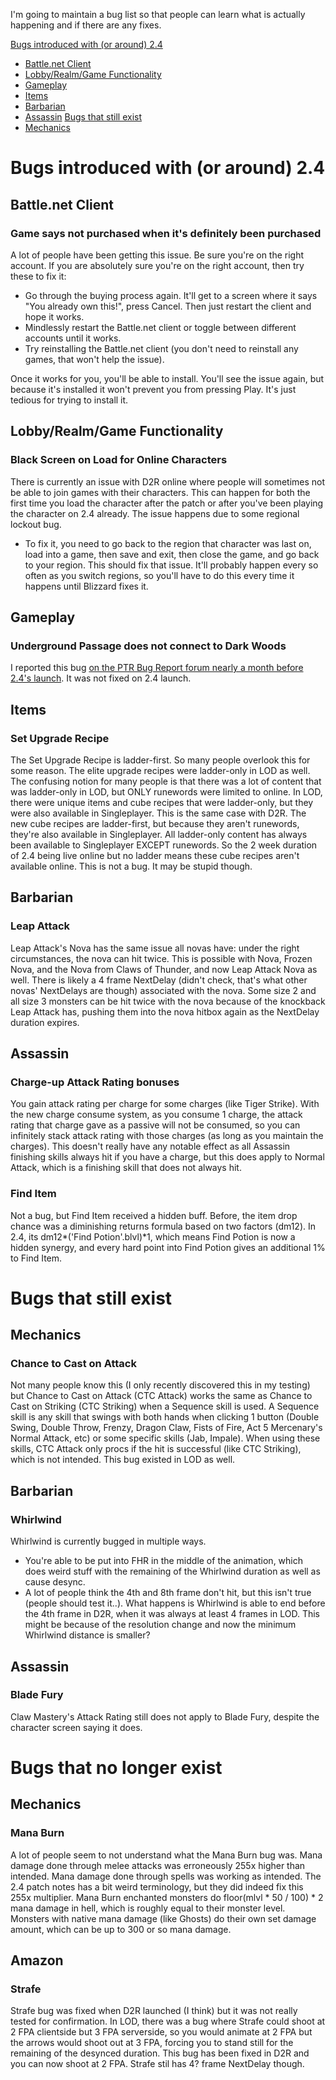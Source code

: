 I'm going to maintain a bug list so that people can learn what is actually happening and if there are any fixes.

[Bugs introduced with (or around) 2.4](https://github.com/Warren1001/D2RInfo/blob/master/2.4_Bug_List.md#bugs-introduced-with-or-around-24)
- [Battle.net Client](https://github.com/Warren1001/D2RInfo/blob/master/2.4_Bug_List.md#battlenet-client)
- [Lobby/Realm/Game Functionality](https://github.com/Warren1001/D2RInfo/blob/master/2.4_Bug_List.md#lobbyrealmgame-functionality)
- [Gameplay](https://github.com/Warren1001/D2RInfo/blob/master/2.4_Bug_List.md#gameplay)
- [Items](https://github.com/Warren1001/D2RInfo/blob/master/2.4_Bug_List.md#items)
- [Barbarian](https://github.com/Warren1001/D2RInfo/blob/master/2.4_Bug_List.md#barbarian)
- [Assassin](https://github.com/Warren1001/D2RInfo/blob/master/2.4_Bug_List.md#assassin)
[Bugs that still exist](https://github.com/Warren1001/D2RInfo/blob/master/2.4_Bug_List.md#bugs-that-still-exist)
- [Mechanics](https://github.com/Warren1001/D2RInfo/blob/master/2.4_Bug_List.md#mechanics)

# Bugs introduced with (or around) 2.4

## Battle.net Client

### Game says not purchased when it's definitely been purchased
A lot of people have been getting this issue. Be sure you're on the right account. If you are absolutely sure you're on the right account, then try these to fix it:
- Go through the buying process again. It'll get to a screen where it says "You already own this!", press Cancel. Then just restart the client and hope it works.
- Mindlessly restart the Battle.net client or toggle between different accounts until it works.
- Try reinstalling the Battle.net client (you don't need to reinstall any games, that won't help the issue).

Once it works for you, you'll be able to install. You'll see the issue again, but because it's installed it won't prevent you from pressing Play. It's just tedious for trying to install it.

## Lobby/Realm/Game Functionality

### Black Screen on Load for Online Characters
There is currently an issue with D2R online where people will sometimes not be able to join games with their characters. This can happen for both the first time you load the character after the patch or after you've been playing the character on 2.4 already. The issue happens due to some regional lockout bug.
- To fix it, you need to go back to the region that character was last on, load into a game, then save and exit, then close the game, and go back to your region. This should fix that issue. It'll probably happen every so often as you switch regions, so you'll have to do this every time it happens until Blizzard fixes it.

## Gameplay

### Underground Passage does not connect to Dark Woods
I reported this bug [on the PTR Bug Report forum nearly a month before 2.4's launch](https://us.forums.blizzard.com/en/d2r/t/underground-passage-level-generates-with-no-exit/115653). It was not fixed on 2.4 launch.

## Items

### Set Upgrade Recipe
The Set Upgrade Recipe is ladder-first. So many people overlook this for some reason. The elite upgrade recipes were ladder-only in LOD as well. The confusing notion for many people is that there was a lot of content that was ladder-only in LOD, but ONLY runewords were limited to online. In LOD, there were unique items and cube recipes that were ladder-only, but they were also available in Singleplayer. This is the same case with D2R. The new cube recipes are ladder-first, but because they aren't runewords, they're also available in Singleplayer. All ladder-only content has always been available to Singleplayer EXCEPT runewords. So the 2 week duration of 2.4 being live online but no ladder means these cube recipes aren't available online. This is not a bug. It may be stupid though.

## Barbarian

### Leap Attack
Leap Attack's Nova has the same issue all novas have: under the right circumstances, the nova can hit twice. This is possible with Nova, Frozen Nova, and the Nova from Claws of Thunder, and now Leap Attack Nova as well. There is likely a 4 frame NextDelay (didn't check, that's what other novas' NextDelays are though) associated with the nova. Some size 2 and all size 3 monsters can be hit twice with the nova because of the knockback Leap Attack has, pushing them into the nova hitbox again as the NextDelay duration expires.

## Assassin

### Charge-up Attack Rating bonuses
You gain attack rating per charge for some charges (like Tiger Strike). With the new charge consume system, as you consume 1 charge, the attack rating that charge gave as a passive will not be consumed, so you can infinitely stack attack rating with those charges (as long as you maintain the charges). This doesn't really have any notable effect as all Assassin finishing skills always hit if you have a charge, but this does apply to Normal Attack, which is a finishing skill that does not always hit.

### Find Item
Not a bug, but Find Item received a hidden buff. Before, the item drop chance was a diminishing returns formula based on two factors (dm12). In 2.4, its dm12*('Find Potion'.blvl)\*1, which means Find Potion is now a hidden synergy, and every hard point into Find Potion gives an additional 1% to Find Item.

# Bugs that still exist

## Mechanics

### Chance to Cast on Attack
Not many people know this (I only recently discovered this in my testing) but Chance to Cast on Attack (CTC Attack) works the same as Chance to Cast on Striking (CTC Striking) when a Sequence skill is used. A Sequence skill is any skill that swings with both hands when clicking 1 button (Double Swing, Double Throw, Frenzy, Dragon Claw, Fists of Fire, Act 5 Mercenary's Normal Attack, etc) or some specific skills (Jab, Impale). When using these skills, CTC Attack only procs if the hit is successful (like CTC Striking), which is not intended. This bug existed in LOD as well.

## Barbarian

### Whirlwind
Whirlwind is currently bugged in multiple ways.
- You're able to be put into FHR in the middle of the animation, which does weird stuff with the remaining of the Whirlwind duration as well as cause desync.
- A lot of people think the 4th and 8th frame don't hit, but this isn't true (people should test it..). What happens is Whirlwind is able to end before the 4th frame in D2R, when it was always at least 4 frames in LOD. This might be because of the resolution change and now the minimum Whirlwind distance is smaller?

## Assassin

### Blade Fury
Claw Mastery's Attack Rating still does not apply to Blade Fury, despite the character screen saying it does.

# Bugs that no longer exist

## Mechanics

### Mana Burn
A lot of people seem to not understand what the Mana Burn bug was. Mana damage done through melee attacks was erroneously 255x higher than intended. Mana damage done through spells was working as intended. The 2.4 patch notes has a bit weird terminology, but they did indeed fix this 255x multiplier. Mana Burn enchanted monsters do floor(mlvl * 50 / 100) * 2 mana damage in hell, which is roughly equal to their monster level. Monsters with native mana damage (like Ghosts) do their own set damage amount, which can be up to 300 or so mana damage.

## Amazon

### Strafe
Strafe bug was fixed when D2R launched (I think) but it was not really tested for confirmation. In LOD, there was a bug where Strafe could shoot at 2 FPA clientside but 3 FPA serverside, so you would animate at 2 FPA but the arrows would shoot out at 3 FPA, forcing you to stand still for the remaining of the desynced duration. This bug has been fixed in D2R and you can now shoot at 2 FPA. Strafe stil has 4? frame NextDelay though.
